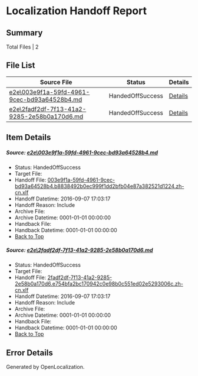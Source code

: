 # <a name='report-top'></a> Localization Handoff Report

## Summary
 Total Files | 2

## File List
 Source File | Status | Details 
 ----------- | ------ | ------- 
 [e2e\003e9f1a-59fd-4961-9cec-bd93a64528b4.md](https://github.com/OpenLocalizationTestOrg/ol-test0/blob/a626df8cfd14479fcb030b6a35b1bb9e997e7eda/e2e/003e9f1a-59fd-4961-9cec-bd93a64528b4.md) | HandedOffSuccess | [Details](#94139e317a5b98f1896298780fc56c68f951c1ab1)
 [e2e\2fadf2df-7f13-41a2-9285-2e58b0a170d6.md](https://github.com/OpenLocalizationTestOrg/ol-test0/blob/a626df8cfd14479fcb030b6a35b1bb9e997e7eda/e2e/2fadf2df-7f13-41a2-9285-2e58b0a170d6.md) | HandedOffSuccess | [Details](#26dbf9434ec4f7af8260e7f3b1d36dfd525fa7b52)

## Item Details
##### <a name='94139e317a5b98f1896298780fc56c68f951c1ab1'></a> Source: [e2e\003e9f1a-59fd-4961-9cec-bd93a64528b4.md](https://github.com/OpenLocalizationTestOrg/ol-test0/blob/a626df8cfd14479fcb030b6a35b1bb9e997e7eda/e2e/003e9f1a-59fd-4961-9cec-bd93a64528b4.md)
* Status: HandedOffSuccess
* Target File: 
* Handoff File: [003e9f1a-59fd-4961-9cec-bd93a64528b4.b8838492b0ec999f1dd2bfb04e87a382521d1224.zh-cn.xlf](https://github.com/OpenLocalizationTestOrg/ol-test0-handoff/blob/2131d601c0b89d716027ad1fef45e26f016aaaf4/ol-handoff/OpenLocalizationTestOrg/ol-test0-zhcn/ci/ht/003e9f1a-59fd-4961-9cec-bd93a64528b4.b8838492b0ec999f1dd2bfb04e87a382521d1224.zh-cn.xlf)
* Handoff Datetime: 2016-09-07 17:03:17
* Handoff Reason: Include
* Archive File: 
* Archive Datetime: 0001-01-01 00:00:00
* Handback File: 
* Handback Datetime: 0001-01-01 00:00:00
* [Back to Top](#report-top)

##### <a name='26dbf9434ec4f7af8260e7f3b1d36dfd525fa7b52'></a> Source: [e2e\2fadf2df-7f13-41a2-9285-2e58b0a170d6.md](https://github.com/OpenLocalizationTestOrg/ol-test0/blob/a626df8cfd14479fcb030b6a35b1bb9e997e7eda/e2e/2fadf2df-7f13-41a2-9285-2e58b0a170d6.md)
* Status: HandedOffSuccess
* Target File: 
* Handoff File: [2fadf2df-7f13-41a2-9285-2e58b0a170d6.e754bfa2bc170942c0e98b0c551ed02e5293006c.zh-cn.xlf](https://github.com/OpenLocalizationTestOrg/ol-test0-handoff/blob/2131d601c0b89d716027ad1fef45e26f016aaaf4/ol-handoff/OpenLocalizationTestOrg/ol-test0-zhcn/ci/ht/2fadf2df-7f13-41a2-9285-2e58b0a170d6.e754bfa2bc170942c0e98b0c551ed02e5293006c.zh-cn.xlf)
* Handoff Datetime: 2016-09-07 17:03:17
* Handoff Reason: Include
* Archive File: 
* Archive Datetime: 0001-01-01 00:00:00
* Handback File: 
* Handback Datetime: 0001-01-01 00:00:00
* [Back to Top](#report-top)


## Error Details

Generated by OpenLocalization.
